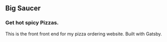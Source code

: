 
## Big Saucer

### Get hot spicy Pizzas.

This is the front front end for my pizza ordering website. Built with Gatsby.